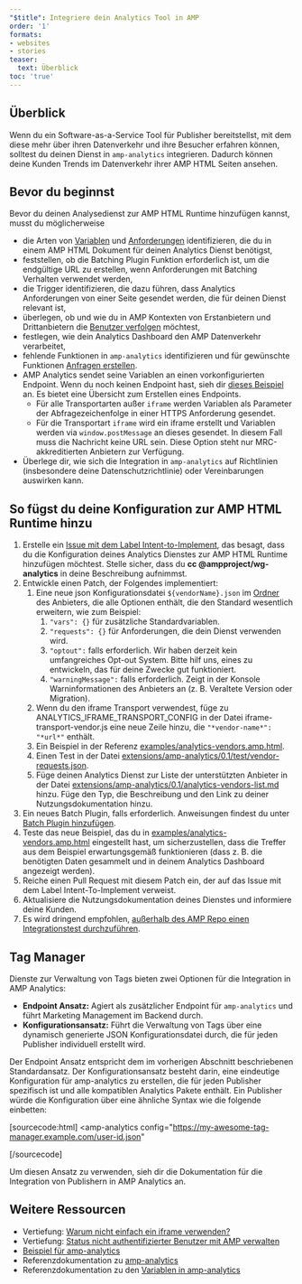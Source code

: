 ```yaml
---
"$title": Integriere dein Analytics Tool in AMP
order: '1'
formats:
- websites
- stories
teaser:
  text: Überblick
toc: 'true'
---
```


<!--
This file is imported from https://github.com/ampproject/amphtml/blob/master/extensions/amp-analytics/integrating-analytics.md.
Please do not change this file.
If you have found a bug or an issue please
have a look and request a pull request there.
-->

## Überblick <a name="overview"></a>

Wenn du ein Software-as-a-Service Tool für Publisher bereitstellst, mit dem diese mehr über ihren Datenverkehr und ihre Besucher erfahren können, solltest du deinen Dienst in `amp-analytics` integrieren. Dadurch können deine Kunden Trends im Datenverkehr ihrer AMP HTML Seiten ansehen.

## Bevor du beginnst <a name="before-you-begin"></a>

Bevor du deinen Analysedienst zur AMP HTML Runtime hinzufügen kannst, musst du möglicherweise

- die Arten von [Variablen](https://github.com/ampproject/amphtml/blob/master/extensions/amp-analytics/analytics-vars.md) und [Anforderungen](https://github.com/ampproject/amphtml/blob/master/extensions/amp-analytics/amp-analytics.md#requests) identifizieren, die du in einem AMP HTML Dokument für deinen Analytics Dienst benötigst,
- feststellen, ob die Batching Plugin Funktion erforderlich ist, um die endgültige URL zu erstellen, wenn Anforderungen mit Batching Verhalten verwendet werden,
- die Trigger identifizieren, die dazu führen, dass Analytics Anforderungen von einer Seite gesendet werden, die für deinen Dienst relevant ist,
- überlegen, ob und wie du in AMP Kontexten von Erstanbietern und Drittanbietern die [Benutzer verfolgen](https://github.com/ampproject/amphtml/blob/master/spec/amp-managing-user-state.md) möchtest,
- festlegen, wie dein Analytics Dashboard den AMP Datenverkehr verarbeitet,
- fehlende Funktionen in `amp-analytics` identifizieren und für gewünschte Funktionen [Anfragen erstellen](https://github.com/ampproject/amphtml/issues/new).
- AMP Analytics sendet seine Variablen an einen vorkonfigurierten Endpoint. Wenn du noch keinen Endpoint hast, sieh dir [dieses Beispiel](https://github.com/ampproject/amp-publisher-sample#amp-analytics-sample) an. Es bietet eine Übersicht zum Erstellen eines Endpoints.
    - Für alle Transportarten außer `iframe` werden Variablen als Parameter der Abfragezeichenfolge in einer HTTPS Anforderung gesendet.
    - Für die Transportart `iframe` wird ein iframe erstellt und Variablen werden via `window.postMessage` an dieses gesendet. In diesem Fall muss die Nachricht keine URL sein. Diese Option steht nur MRC-akkreditierten Anbietern zur Verfügung.
- Überlege dir, wie sich die Integration in `amp-analytics` auf Richtlinien (insbesondere deine Datenschutzrichtlinie) oder Vereinbarungen auswirken kann.

## So fügst du deine Konfiguration zur AMP HTML Runtime hinzu <a name="adding-your-configuration-to-the-amp-html-runtime"></a>

1. Erstelle ein [Issue mit dem Label Intent-to-Implement](https://github.com/ampproject/amphtml/blob/master/extensions/amp-analytics/../../CONTRIBUTING.md#contributing-features), das besagt, dass du die Konfiguration deines Analytics Dienstes zur AMP HTML Runtime hinzufügen möchtest. Stelle sicher, dass du **cc @ampproject/wg-analytics** in deine Beschreibung aufnimmst.
2. Entwickle einen Patch, der Folgendes implementiert:
    1. Eine neue json Konfigurationsdatei `${vendorName}.json` im [Ordner](https://github.com/ampproject/amphtml/tree/master/extensions/amp-analytics/0.1/vendors) des Anbieters, die alle Optionen enthält, die den Standard wesentlich erweitern, wie zum Beispiel:
        1. `"vars": {}` für zusätzliche Standardvariablen.
        2. `"requests": {}` für Anforderungen, die dein Dienst verwenden wird.
        3. `"optout":` falls erforderlich. Wir haben derzeit kein umfangreiches Opt-out System. Bitte hilf uns, eines zu entwickeln, das für deine Zwecke gut funktioniert.
        4. `"warningMessage":` falls erforderlich. Zeigt in der Konsole Warninformationen des Anbieters an (z. B. Veraltete Version oder Migration).
    2. Wenn du den iframe Transport verwendest, füge zu ANALYTICS_IFRAME_TRANSPORT_CONFIG in der Datei iframe-transport-vendor.js eine neue Zeile hinzu, die `"*vendor-name*": "*url*"` enthält.
    3. Ein Beispiel in der Referenz [examples/analytics-vendors.amp.html](https://github.com/ampproject/amphtml/blob/master/extensions/amp-analytics/../../examples/analytics-vendors.amp.html).
    4. Einen Test in der Datei [extensions/amp-analytics/0.1/test/vendor-requests.json](https://github.com/ampproject/amphtml/blob/master/extensions/amp-analytics/../../extensions/amp-analytics/0.1/test/vendor-requests.json).
    5. Füge deinen Analytics Dienst zur Liste der unterstützten Anbieter in der Datei [extensions/amp-analytics/0.1/analytics-vendors-list.md](https://github.com/ampproject/amphtml/blob/master/extensions/amp-analytics/./analytics-vendors-list.md) hinzu. Füge den Typ, die Beschreibung und den Link zu deiner Nutzungsdokumentation hinzu.
3. Ein neues Batch Plugin, falls erforderlich. Anweisungen findest du unter [Batch Plugin hinzufügen](#add-batch-plugin).
4. Teste das neue Beispiel, das du in [examples/analytics-vendors.amp.html](https://github.com/ampproject/amphtml/blob/master/extensions/amp-analytics/../../examples/analytics-vendors.amp.html) eingestellt hast, um sicherzustellen, dass die Treffer aus dem Beispiel erwartungsgemäß funktionieren (dass z. B. die benötigten Daten gesammelt und in deinem Analytics Dashboard angezeigt werden).
5. Reiche einen Pull Request mit diesem Patch ein, der auf das Issue mit dem Label Intent-To-Implement verweist.
6. Aktualisiere die Nutzungsdokumentation deines Dienstes und informiere deine Kunden.
7. Es wird dringend empfohlen, [außerhalb des AMP Repo einen Integrationstest durchzuführen](https://github.com/ampproject/amphtml/blob/master/extensions/amp-analytics/../../3p/README.md#adding-proper-integration-tests).

## Tag Manager <a name="tag-managers"></a>

Dienste zur Verwaltung von Tags bieten zwei Optionen für die Integration in AMP Analytics:

- **Endpoint Ansatz:** Agiert als zusätzlicher Endpoint für `amp-analytics` und führt Marketing Management im Backend durch.
- **Konfigurationsansatz:** Führt die Verwaltung von Tags über eine dynamisch generierte JSON Konfigurationsdatei durch, die für jeden Publisher individuell erstellt wird.

Der Endpoint Ansatz entspricht dem im vorherigen Abschnitt beschriebenen Standardansatz. Der Konfigurationsansatz besteht darin, eine eindeutige Konfiguration für amp-analytics zu erstellen, die für jeden Publisher spezifisch ist und alle kompatiblen Analytics Pakete enthält. Ein Publisher würde die Konfiguration über eine ähnliche Syntax wie die folgende einbetten:

[sourcecode:html]
<amp-analytics
  config="https://my-awesome-tag-manager.example.com/user-id.json"
></amp-analytics>
[/sourcecode]

Um diesen Ansatz zu verwenden, sieh dir die Dokumentation für die Integration von Publishern in AMP Analytics an.

## Weitere Ressourcen <a name="further-resources"></a>

- Vertiefung: [Warum nicht einfach ein iframe verwenden?](https://github.com/ampproject/amphtml/blob/master/extensions/amp-analytics/why-not-iframe.md)
- Vertiefung: [Status nicht authentifizierter Benutzer mit AMP verwalten](https://github.com/ampproject/amphtml/blob/master/spec/amp-managing-user-state.md)
- [Beispiel für amp-analytics](https://github.com/ampproject/amp-publisher-sample#amp-analytics-sample)
- Referenzdokumentation zu [amp-analytics](https://amp.dev/documentation/components/amp-analytics)
- Referenzdokumentation zu den [Variablen in amp-analytics](https://github.com/ampproject/amphtml/blob/master/extensions/amp-analytics/analytics-vars.md)
